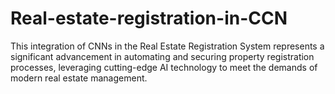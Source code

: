 # Real-estate-registration-in-CCN
This integration of CNNs in the Real Estate Registration System represents a significant advancement in automating and securing property registration processes, leveraging cutting-edge AI technology to meet the demands of modern real estate management.
